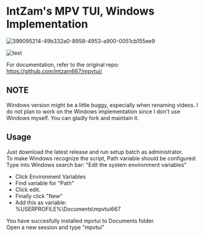 # IntZam's MPV TUI, Windows Implementation

![399095214-49b332a0-8958-4953-a900-0051cb155ee9](https://github.com/user-attachments/assets/87dd01bf-5aa9-42ac-a962-f437070513bc)

![test](https://github.com/user-attachments/assets/ed33134d-f713-4ff2-9bfd-1392f539d841)

For documentation, refer to the original repo: https://github.com/intzam667/mpvtui/

## NOTE
Windows version might be a little buggy, especially when renaming videos. I do not plan to work on the Windows implementation since I don't use Windows myself. You can gladly fork and maintain it.

## Usage

Just download the latest release and run setup batch as administrator.<br>
To make Windows recognize the script, Path variable should be configured: <br>
Type into Windows search bar: "Edit the system environment variables" <br>

- Click Environment Variables <br>
- Find variable for "Path" <br>
- Click edit. <br>
- Finally click "New" <br>
- Add this as variable: <br>
%USERPROFILE%\Documents\mpvtui667 <br>

You have succesfully installed mpvtui to Documents folder. <br>
Open a new session and type "mpvtui" <br>


